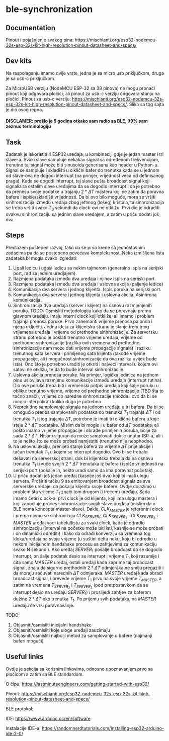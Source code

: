 # ble-synchronization

## Documentation

Pinout i pojašnjenje svakog pina: https://mischianti.org/esp32-nodemcu-32s-esp-32s-kit-high-resolution-pinout-datasheet-and-specs/

## Dev kits

Na raspolaganju imamo dvije vrste, jedna je sa micro usb priključkom, druga je sa usb-c priključkom. 

Za MicroUSB verziju (NodeMCU ESP-32 sa 38 pinova) ne mogu pronaći pinout koji odgovara pločici, ali pinout za usb-c verziju odgovara stanju na pločici. Pinout za usb-c verziju: https://mischianti.org/esp32-nodemcu-32s-esp-32s-kit-high-resolution-pinout-datasheet-and-specs/. Slika sa tog sajta je dio ovog repoa.


#### DISCLAMER: prošlo je 5 godina otkako sam radio sa BLE, 99% sam zeznuo terminologiju

## Task

Zadatak je iskoristiti 4 ESP32 uređaja, u kombinaciji gdje je jedan master i tri slave-a. Svaki slave sampluje nekakav signal sa određenom frekvencijom, trenutno taj signal može biti sinusoida generisana kao header u Python-u. Signal se sampluje i skladišti u ciklični bafer do trenutka kada se u jednom od slave-ova ne dogodi interrupt (na primjer, vrijednost veća od definisanog praga). Kada se dogodi interrupt, taj slave pušta broadcast signal koji signalizira ostalim slave uređajima da se dogodio interrupt i da je potrebno da prenesu svoje podatke u trajanju $2 * \Delta T$ masteru koji će zatim da poravna bafere i ispiše/skladišti vrijednosti. Da bi ovo bilo moguće, mora se vršiti sinhronizacija između uređaja zbog jeftinog (lošeg) kristala, ta sinhronizacija se treba vršiti svako $T_{S}$ sekundi da clock-ovi ne otkližu. Prvi dio je odraditi ovakvu sinhronizaciju sa jednim slave uređajem, a zatim u priču dodati još dva.

## Steps

Predlažem postepen razvoj, tako da se prvo krene sa jednostavnim zadacima pa da se postepeno povećava kompleksnost. Neka izmišljena lista zadataka bi mogla ovako izgledati: 

1. Upali ledicu i ugasi ledicu sa nekim tajmerom (generalno ispis na serijski port, rad sa jednim uredjajem).
2. Razmjena podataka između dva uređaja i njihov ispis na serijski port.
3. Razmjena podataka između dva uređaja i uslovna akcija (paljenje ledice)
4. Komunikacija dva servera i jednog klijenta. Ispis poruka na serijski port.
5. Komunikacija dva servera i jednog klijenta i uslovna akcija. Asinhrona komunikacija.
6. Sinhronizacija dva uređaja (server i klijent) na osnovu razmjenjenih poruka. TODO: Osmisliti metodologiju kako da se poravnaju prema glavnom uređaju. Imaju interni clock koji otkliže, ali imamo i problem trajanja prenosa poruke. Prvo zanemariti vrijeme prenosa pa onda i njega uključiti. Jedna ideja za klijentsku stranu je slanje trenutnog vrijemena uređaja i vrijeme od prethodne sinhronizacije. Za serversku stranu potrebno je poslati trenutno vrijeme uređaja, vrijeme od prethodne sinhronizacije (razlika ovih vremena od prethodne sinhronizacije nam moze dati vrijeme propagacije signala) i razliku trenutnog sata servera i primljenog sata klijenta (takođe vrijeme propagacije, ali i mogućnost sinhronizacije da ova razlika uvijek bude ista). Ono što je potrebno uraditi je otkriti i najveći interval u kojem ovi satovi ne otkližu, te da to bude interval sinhronizacije. 
7. Uslovna akcija prenosa poruke. Na primjer, logička jedinica na jednom pinu uslovljava razmjenu komunikacije između uređaja (interrupt rutina). Dio ove poruke treba biti i vremenski potpis uređaja koji šalje poruku u obliku: trenutno vrijeme, vrijeme od prethodne sinhronizacije (TBD šta to tačno znači), vrijeme do naredne sinhronizacije (možda i ovo da bi se moglo interpolirati koliko dugo je potrebno
8. Neprekidno samplovanje signala na jednom uređaju u tri bafera. Da bi se omogućio prenos samplovanih podataka do trenutka $T_{1}$ trajanja $\Delta T$ i od trenutka $T_{1}$ istog trajanja $\Delta T$, potrebno je imati tri ciklična bafera u koje staje $2 * \Delta T$ podataka. Mislim da bi moglo i u bafer od $\Delta T$ podataka, ali pošto imamo vrijeme propagacije i obrade primljenih poruka, bolje za sada $2 * \Delta T$. Nisam siguran da može samplovati dok je unutar ISR-a, ali i to je nešto što se može probati namjestiti (trenutno nije neophodno.
9. Na uslovnu akciju, prenijeti stanje bafera za vrijeme $\Delta T$ prije akcije i tačan trenutak $T_{1}$ u kojem se interrupt dogodio. Ovo bi se trebalo dešavati na serverskoj strani, dok bi klijentska trebala da na osnovu trenutka $T_{1}$ izvuče svojih $2 * \Delta T$ trenutaka iz bafera i ispiše vrijednosti na serijski port (pošalje ih, nešto uradi samo da ima poravnat početak).
10. U priču dodati još jedan uređaj (kasnije još dva) koji bi imali ulogu servera. Proširiti tačku 9 sa emitovanjem broadcast signala za sve serverske uređaje, da pošalju klijentu svoje bafere. Ovdje dolazimo u problem šta vrijeme $T_{1}$ znači tom drugom (i trećem) uređaju. Sada imamo četiri clock-a, prvi clock je od klijenta, koji ima ulogu mastera i koji započinje proces sinhronizacije svojih slave uređaja (mislim da u BLE nema koncepta master-slave). Dakle, $CLK_{MASTER}$ je referentni clock i prema njemu se sinhronizuju $CLK_{SERVER_1}$, $CLK_{SERVER_2}$ i $CLK_{SERVER_3}$ i $MASTER$ uređaj vodi tabelu/listu za svaki clock, kada je odradio sinhronizaciju (interval na početku može biti isti, kasnije se može probati i on dinamički odrediti) i kako da odradi konverziju sa vremena tog kloka/uređaja na svoje vrijeme (u suštini deltu neku, koju bi odredio u nekom inicijalnom handshake procesu sa zahtjevima za komunikaciju svako N sekundi). Ako uređaj $SERVER_1$ pošalje broadcast da se dogodio interrupt, on šalje podatak desio se interrupt i vrijeme $T_{1}$ koji razumije i čita samo $MASTER$ uređaj, ostali uređaji kada zaprime taj broadcast signal, znaju da sigurno prethodnih $2 * \Delta T$ odmjeraka ne smiju pregaziti i da moraju sačuvati narednih $\Delta T$ odmjeraka. $MASTER$ uređaj kada obradi broadcast signal, i prevede vrijeme $T_{1}$ prvo na svoje vrijeme $T_{MASTER}$, a zatim na vremena $T_{SERVER_2}$ i $T_{SERVER_3}$ (pod pretpostavkom da se interrupt desio na uređaju $SERVER_1$) i proslijedi zahtjev za baferom dužine $2 * \Delta T$ oko trenutka $T_{1}$. Po prijemu svih podataka, na $MASTER$ uređaju se vrši poravnavanje.


TODO:

1. Objasniti/osmisliti inicijalni handshake
2. Objasniti/osmisliti koje uloge uređaji zauzimaju
3. Objasniti/osmisliti najbolji metod za samplovanje u bafere (najmanji baferi mogući)

## Useful links

Ovdje je sekcija sa korisnim linkovima, odnosno upoznavanjem prvo sa pločicom a zatim sa BLE standardom.

O čipu: https://lastminuteengineers.com/getting-started-with-esp32/

Pinout: https://mischianti.org/esp32-nodemcu-32s-esp-32s-kit-high-resolution-pinout-datasheet-and-specs/

BLE protokol: 

IDE: https://www.arduino.cc/en/software

Instalacije IDE-a: https://randomnerdtutorials.com/installing-esp32-arduino-ide-2-0/


